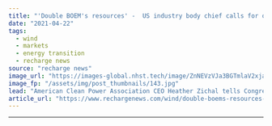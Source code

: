 ```yaml
---
title: "'Double BOEM's resources' -  US industry body chief calls for offshore wind step-up"
date: "2021-04-22"
tags: 
  - wind
  - markets
  - energy transition
  - recharge news
source: "recharge news"
image_url: "https://images-global.nhst.tech/image/ZnNEVzVJa3BGTmlaV2xjaWVySVJIVVNxWkhHLzBDWXRmRmpRVmd3elhXVT0=/nhst/binary/ca4f13e1bc90a932cf5b0dbc4b652ccc"
image_fp: "/assets/img/post_thumbnails/143.jpg"
lead: "American Clean Power Association CEO Heather Zichal tells Congress environmental reviews of projects construction and operation plans must jump ten-fold"
article_url: "https://www.rechargenews.com/wind/double-boems-resources-us-industry-body-chief-calls-for-offshore-wind-step-up/2-1-999322"
---
```


---
